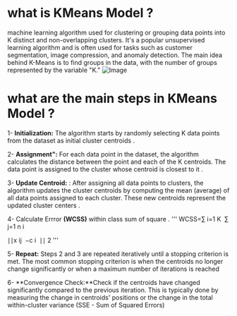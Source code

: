  # what is KMeans Model ?
 
 machine learning algorithm used for clustering or grouping data points into K distinct and non-overlapping clusters. It's a popular unsupervised learning algorithm and is often used for tasks such as customer segmentation, image compression, and anomaly detection. The main idea behind K-Means is to find groups in the data, with the number of groups represented by the variable "K."
![Image](https://geomodeling.njnu.edu.cn/static/modelItem/c777f4e3-533d-480c-809d-f10757a5d5a5.jpg)

# what are the main steps in KMeans Model ?

1- **Initialization:** The algorithm starts by randomly selecting K data points from the dataset as initial cluster centroids .

2- **Assignment":** For each data point in the dataset, the algorithm calculates the distance between the point and each of the K centroids. The data point is assigned to the cluster whose centroid is closest to it .

3- **Update Centroid:** : After assigning all data points to clusters, the algorithm updates the cluster centroids by computing the mean (average) of all data points assigned to each cluster. These new centroids represent the updated cluster centers .

4- Calculate Errror **(WCSS)** within class sum of square .
'''
WCSS=∑ 
i=1
K
​
 ∑ 
j=1
n 
i

 ∣∣x 
ij
​
 −c 
i
​
 ∣∣ 
2
'''



5- **Repeat:** Steps 2 and 3 are repeated iteratively until a stopping criterion is met. The most common stopping criterion is when the centroids no longer change significantly or when a maximum number of iterations is reached

6- **Convergence Check:**Check if the centroids have changed significantly compared to the previous iteration. This is typically done by measuring the change in centroids' positions or the change in the total within-cluster variance (SSE - Sum of Squared Errors)
